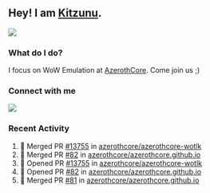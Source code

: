 ## Hey! I am [Kitzunu](https://Github.com/Kitzunu).

<!--<a href="https://github-readme-stats.kitzunu.vercel.app/api?username=Kitzunu&show_icons=true&theme=dark">
  <img align="center" src="https://github-readme-stats.kitzunu.vercel.app/api?username=Kitzunu&show_icons=true&theme=dark" />
</a>-->
<a href="https://github-readme-stats.kitzunu.vercel.app/api?username=Kitzunu&show_icons=true&theme=dark">
  <img align="center" src="https://github-readme-stats.vercel.app/api/top-langs/?username=Kitzunu&layout=compact&theme=dark" />
</a>

### What do I do?

I focus on WoW Emulation at [AzerothCore](https://Github.com/AzerothCore). Come join us ;)

### Connect with me
[![](https://img.shields.io/badge/AzerothCore%20Discord-Connect%20with%20me!-green)](https://discord.com/invite/gkt4y2x)

### Recent Activity

<!--START_SECTION:activity-->
1. 🎉 Merged PR [#13755](https://github.com/azerothcore/azerothcore-wotlk/pull/13755) in [azerothcore/azerothcore-wotlk](https://github.com/azerothcore/azerothcore-wotlk)
2. 🎉 Merged PR [#82](https://github.com/azerothcore/azerothcore.github.io/pull/82) in [azerothcore/azerothcore.github.io](https://github.com/azerothcore/azerothcore.github.io)
3. 💪 Opened PR [#13755](https://github.com/azerothcore/azerothcore-wotlk/pull/13755) in [azerothcore/azerothcore-wotlk](https://github.com/azerothcore/azerothcore-wotlk)
4. 💪 Opened PR [#82](https://github.com/azerothcore/azerothcore.github.io/pull/82) in [azerothcore/azerothcore.github.io](https://github.com/azerothcore/azerothcore.github.io)
5. 🎉 Merged PR [#81](https://github.com/azerothcore/azerothcore.github.io/pull/81) in [azerothcore/azerothcore.github.io](https://github.com/azerothcore/azerothcore.github.io)
<!--END_SECTION:activity-->

